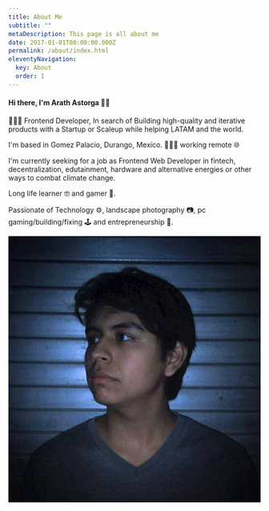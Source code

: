 ```yaml
---
title: About Me
subtitle: ""
metaDescription: This page is all about me
date: 2017-01-01T00:00:00.000Z
permalink: /about/index.html
eleventyNavigation:
  key: About
  order: 1
---
```

#### Hi there, I'm Arath Astorga 👋🏽

👨🏽‍💻 Frontend Developer, In search of Building high-quality and iterative products with a Startup or Scaleup while helping LATAM and the world.

I'm based in Gomez Palacio, Durango, Mexico. 💪🌵🌞 working remote 🌐

I'm currently seeking for a job as Frontend Web Developer in fintech, decentralization, edutainment, hardware and alternative energies or other ways to combat climate change.

Long life learner 🤓 and gamer 💜.

Passionate of Technology ⚙, landscape photography 📷, pc gaming/building/fixing 🕹 and entrepreneurship 🚀.

![Fern in Hand](/static/img/hero.jpg "Fern in Hand")